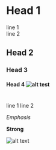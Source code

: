 Head 1
======

line 1  
line 2

Head 2
------

### Head 3

#### Head 4 ![alt test](./image.png)

#

line 1
line 2

*Emphasis*

**Strong**

![alt text](./image.png "image title")